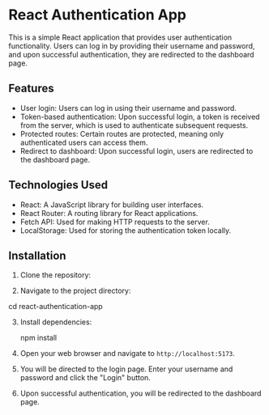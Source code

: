 # React Authentication App

This is a simple React application that provides user authentication functionality. Users can log in by providing their username and password, and upon successful authentication, they are redirected to the dashboard page.

## Features

- User login: Users can log in using their username and password.
- Token-based authentication: Upon successful login, a token is received from the server, which is used to authenticate subsequent requests.
- Protected routes: Certain routes are protected, meaning only authenticated users can access them.
- Redirect to dashboard: Upon successful login, users are redirected to the dashboard page.

## Technologies Used

- React: A JavaScript library for building user interfaces.
- React Router: A routing library for React applications.
- Fetch API: Used for making HTTP requests to the server.
- LocalStorage: Used for storing the authentication token locally.

## Installation

1. Clone the repository:

2. Navigate to the project directory:

cd react-authentication-app

3. Install dependencies:

   npm install

4. Open your web browser and navigate to `http://localhost:5173`.

5. You will be directed to the login page. Enter your username and password and click the "Login" button.

6. Upon successful authentication, you will be redirected to the dashboard page.


   

